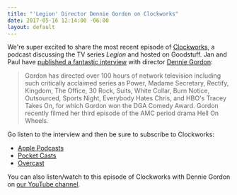 ```yaml
---
title: "'Legion' Director Dennie Gordon on Clockworks"
date: 2017-05-16 12:14:00 -06:00
layout: default
---
```


We're super excited to share the most recent episode of [Clockworks](https://goodstuff.fm/clockworks/), a podcast discussing the TV series *Legion* and hosted on Goodstuff. Jan and Paul have [published a fantastic interview](https://goodstuff.fm/clockworks/11) with director [Dennie Gordon](http://www.imdb.com/name/nm0330140/bio):

> Gordon has directed over 100 hours of network television including such critically acclaimed series as Power, Madame Secretary, Rectify, Kingdom, The Office, 30 Rock, Suits, White Collar, Burn Notice, Outsourced, Sports Night, Everybody Hates Chris, and HBO's Tracey Takes On, for which Gordon won the DGA Comedy Award. Gordon recently filmed her third episode of the AMC period drama Hell On Wheels.

Go listen to the interview and then be sure to subscribe to Clockworks:

* [Apple Podcasts](https://itunes.apple.com/us/podcast/clockworks-a-legion-podcast/id1215340658)
* [Pocket Casts](http://pca.st/Os98)
* [Overcast](https://overcast.fm/p565199-VhCqC0)

You can also listen/watch to this episode of Clockworks with Dennie Gordon on [our YouTube channel](https://www.youtube.com/watch?v=ojDLD_CmYsA&t=3s).
